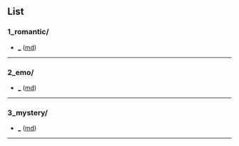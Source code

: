 ## List
### 1_romantic/
* [_](<blog/1_romantic/_.html>)  ([md](<blog/1_romantic/_.md>))
---
### 2_emo/
* [_](<blog/2_emo/_.html>)  ([md](<blog/2_emo/_.md>))
---
### 3_mystery/
* [_](<blog/3_mystery/_.html>)  ([md](<blog/3_mystery/_.md>))
---
